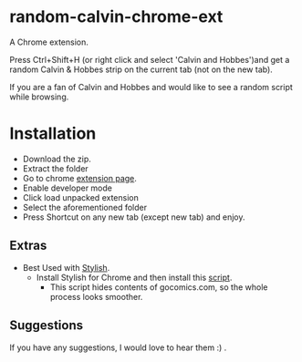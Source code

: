 # random-calvin-chrome-ext
A Chrome extension.


Press Ctrl+Shift+H (or right click and select 'Calvin and Hobbes')and get a random Calvin &amp; Hobbes strip on the current tab (not on the new tab).


If you are a fan of Calvin and Hobbes and would like to see a random script while browsing.


# Installation
+ Download the zip.
+ Extract the folder 
+ Go to chrome [extension page](chrome://extensions/).
+ Enable developer mode
+ Click load unpacked extension
+ Select the aforementioned folder
+ Press Shortcut on any new tab (except new tab) and enjoy.

## Extras
+ Best Used with [Stylish](https://userstyles.org/).
	+ Install Stylish for Chrome and then install this [script](https://userstyles.org/styles/120507/hide-gocomics-body). 
		+ This script hides contents of gocomics.com, so the whole process looks smoother.

## Suggestions

If you have any suggestions, I would love to hear them :) .
